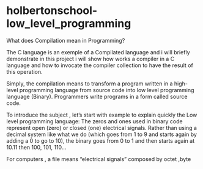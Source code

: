 # holbertonschool-low_level_programming

What does Compilation mean in Programming?

The C language is an exemple of a Compilated language and i will briefly demonstrate in this project i will show how works a compiler in a C language and how to invocate the compiler collection to have the result of this operation.

Simply, the compilation means to transform a program written in a high-level programming language from source code into low level programming language (Binary). Programmers write programs in a form called source code.

To introduce the subject , let’s start with example to explain quickly the Low level programming language:
The zeros and ones used in binary code represent open (zero) or closed (one) electrical signals. Rather than using a decimal system like what we do (which goes from 1 to 9 and starts again by adding a 0 to go to 10), the binary goes from 0 to 1 and then starts again at 10.11 then 100, 101, 110…

For computers , a file means “electrical signals” composed by octet ,byte 

